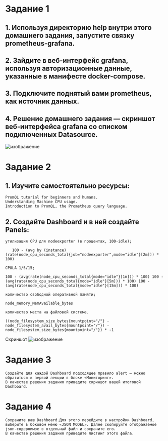 # Задание 1

   ## 1. Используя директорию help внутри этого домашнего задания, запустите связку prometheus-grafana.
   ## 2. Зайдите в веб-интерфейс grafana, используя авторизационные данные, указанные в манифесте docker-compose.
   ## 3. Подключите поднятый вами prometheus, как источник данных.
   ## 4. Решение домашнего задания — скриншот веб-интерфейса grafana со списком подключенных Datasource.
  ![изображение](https://github.com/IOSorokin/Monitoring/assets/148979909/281ab92c-7c68-4a3b-acbf-8efeed14cae6)



# Задание 2

   ## 1. Изучите самостоятельно ресурсы:

    PromQL tutorial for beginners and humans.
    Understanding Machine CPU usage.
    Introduction to PromQL, the Prometheus query language.

  ## 2. Создайте Dashboard и в ней создайте Panels:

    утилизация CPU для nodeexporter (в процентах, 100-idle);
```
   100 - (avg by (instance) (rate(node_cpu_seconds_total{job="nodeexporter",mode="idle"}[2m])) * 100)
```
    
    CPULA 1/5/15;
```
100 - (avg(rate(node_cpu_seconds_total{mode="idle"}[1m])) * 100) 100 - (avg(rate(node_cpu_seconds_total{mode="idle"}[5m])) * 100) 100 - 
(avg(rate(node_cpu_seconds_total{mode="idle"}[15m])) * 100)
```
    количество свободной оперативной памяти;
```
node_memory_MemAvailable_bytes
```
    количество места на файловой системе.
```
((node_filesystem_size_bytes{mountpoint="/"} - node_filesystem_avail_bytes{mountpoint="/"}) - node_filesystem_size_bytes{mountpoint="/"}) * -1
```
Скриншот
![изображение](https://github.com/IOSorokin/Monitoring/assets/148979909/6ba2d233-a4c3-4104-9036-0ab738d3bb24)


# Задание 3

    Создайте для каждой Dashboard подходящее правило alert — можно обратиться к первой лекции в блоке «Мониторинг».
    В качестве решения задания приведите скриншот вашей итоговой Dashboard.

# Задание 4

    Сохраните ваш Dashboard.Для этого перейдите в настройки Dashboard, выберите в боковом меню «JSON MODEL». Далее скопируйте отображаемое json-содержимое в отдельный файл и сохраните его.
    В качестве решения задания приведите листинг этого файла.

